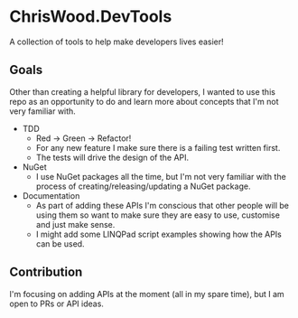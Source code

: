 # ChrisWood.DevTools
A collection of tools to help make developers lives easier!

## Goals

Other than creating a helpful library for developers, I wanted to use this repo as an opportunity to do and learn more about concepts that I'm not very familiar with.

- TDD
  - Red -> Green -> Refactor!
  - For any new feature I make sure there is a failing test written first.
  - The tests will drive the design of the API.
- NuGet
  - I use NuGet packages all the time, but I'm not very familiar with the process of creating/releasing/updating a NuGet package.
- Documentation
  - As part of adding these APIs I'm conscious that other people will be using them so want to make sure they are easy to use, customise and just make sense.
  - I might add some LINQPad script examples showing how the APIs can be used.

## Contribution

I'm focusing on adding APIs at the moment (all in my spare time), but I am open to PRs or API ideas.